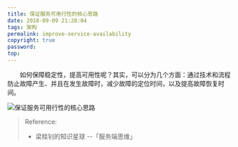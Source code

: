 ```yaml
---
title: 保证服务可用行性的核心思路
date: 2018-09-09 21:28:04
tags: 架构
permalink: improve-service-availability
copyright: true
password:
top:
---
```


　　如何保障稳定性，提高可用性呢？其实，可以分为几个方面：通过技术和流程防止故障产生、并且在发生故障时，减少故障的定位时间，以及提高故障恢复时间。
<!-- more -->
![保证服务可用行性的核心思路](/img/1532601081166-ca0c87c3-569c-4c68-8679-6d7aaf8972ce.jpeg)

> Reference:
> - 梁桂钊的知识星球 --「服务端思维」